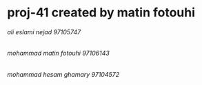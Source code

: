
# proj-41 created by matin fotouhi


<h6>ali eslami nejad       97105747</h6>
<h6>mohammad matin fotouhi       97106143</h6>
<h6>mohammad hesam ghamary       97104572</h6>
